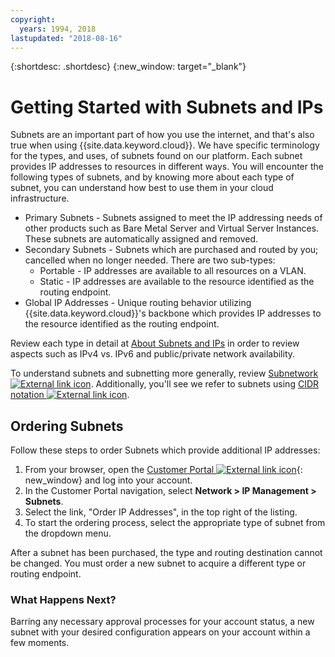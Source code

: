 ```yaml
---
copyright:
  years: 1994, 2018
lastupdated: "2018-08-16"
---
```

{:shortdesc: .shortdesc}
{:new_window: target="_blank"}

# Getting Started with Subnets and IPs

Subnets are an important part of how you use the internet, and that's also true when using {{site.data.keyword.cloud}}. We have specific terminology for the types, and uses, of subnets found on our platform. Each subnet provides IP addresses to resources in different ways. You will encounter the following types of subnets, and by knowing more about each type of subnet, you can understand how best to use them in your cloud infrastructure.

  * Primary Subnets - Subnets assigned to meet the IP addressing needs of other products such as Bare Metal Server and Virtual Server Instances. These subnets are automatically assigned and removed.
  * Secondary Subnets - Subnets which are purchased and routed by you; cancelled when no longer needed. There are two sub-types:
    * Portable - IP addresses are available to all resources on a VLAN.
    * Static - IP addresses are available to the resource identified as the routing endpoint.
  * Global IP Addresses - Unique routing behavior utilizing {{site.data.keyword.cloud}}'s backbone which provides IP addresses to the resource identified as the routing endpoint.

Review each type in detail at [About Subnets and IPs](about.html) in order to review aspects such as IPv4 vs. IPv6 and public/private network availability.

To understand subnets and subnetting more generally, review [Subnetwork ![External link icon](../../icons/launch-glyph.svg "External link icon")](https://en.wikipedia.org/wiki/Subnetwork).
Additionally, you'll see we refer to subnets using [CIDR notation ![External link icon](../../icons/launch-glyph.svg "External link icon")](https://en.wikipedia.org/wiki/Classless_Inter-Domain_Routing).


## Ordering Subnets

Follow these steps to order Subnets which provide additional IP addresses:

  1. From your browser, open the [Customer Portal ![External link icon](../../icons/launch-glyph.svg "External link icon")](https://control.softlayer.com/){: new_window} and log into your account.
  2. In the Customer Portal navigation, select **Network > IP Management > Subnets**.
  3. Select the link, "Order IP Addresses", in the top right of the listing.
  4. To start the ordering process, select the appropriate type of subnet from the dropdown menu.

After a subnet has been purchased, the type and routing destination cannot be changed. You must order a new subnet to acquire a different type or routing endpoint.

### What Happens Next?

Barring any necessary approval processes for your account status, a new subnet with your desired configuration appears on your account within a few moments.
